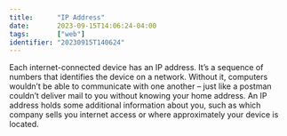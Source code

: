 ```yaml
---
title:      "IP Address"
date:       2023-09-15T14:06:24-04:00
tags:       ["web"]
identifier: "20230915T140624"
---
```


Each internet-connected device has an IP address. It’s a sequence of
numbers that identifies the device on a network. Without it, computers
wouldn’t be able to communicate with one another – just like a postman
couldn’t deliver mail to you without knowing your home address. An IP
address holds some additional information about you, such as which
company sells you internet access or where approximately your device
is located. 
